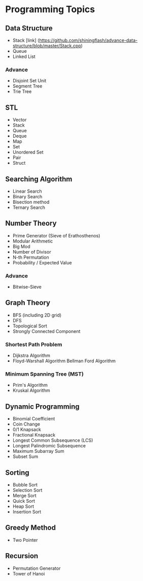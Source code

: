 Programming Topics
==================

Data Structure
--------------
* Stack [link] (https://github.com/shiningflash/advance-data-structure/blob/master/Stack.cpp)
* Queue
* Linked List

### Advance
* Disjoint Set Unit
* Segment Tree
* Trie Tree

STL
---
* Vector
* Stack
* Queue
* Deque
* Map
* Set
* Unordered Set
* Pair
* Struct

Searching Algorithm
-------------------
* Linear Search
* Binary Search
* Bisection method
* Ternary Search


Number Theory
-------------
* Prime Generator (Sieve of Erathosthenos)
* Modular Arithmetic
* Big Mod
* Number of Divisor
* N-th Permutation
* Probability / Expected Value

### Advance
* Bitwise-Sieve

Graph Theory
------------
* BFS (including 2D grid)
* DFS
* Topological Sort
* Strongly Connected Component

### Shortest Path Problem
* Dijkstra Algorithm
* Floyd-Warshall Algorithm
Bellman Ford Algorithm

### Minimum Spanning Tree (MST)
* Prim's Algorithm
* Kruskal Algorithm

Dynamic Programming
-------------------
* Binomial Coefficient 
* Coin Change
* 0/1 Knapsack
* Fractional Knapsack
* Longest Common Subsequence (LCS)
* Longest Palindromic Subsequence
* Maximum Subarray Sum
* Subset Sum

Sorting
-------
* Bubble Sort
* Selection Sort
* Merge Sort
* Quick Sort
* Heap Sort
* Insertion Sort

Greedy Method
-------------
* Two Pointer

Recursion
---------
* Permutation Generator
* Tower of Hanoi
